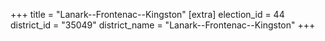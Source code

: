 +++
title = "Lanark--Frontenac--Kingston"
[extra]
election_id = 44
district_id = "35049"
district_name = "Lanark--Frontenac--Kingston"
+++
